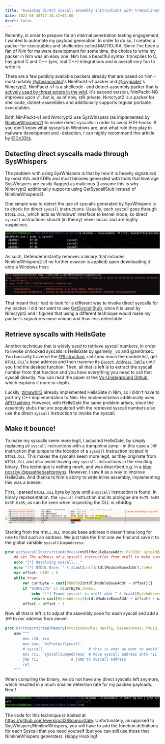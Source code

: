 ```yaml
---
title: "Avoiding direct syscall assembly instructions with trampolines"
date: 2022-08-30T17:16:31+02:00
draft: false
---
```


Recently, in order to prepare for an internal penetration testing engagement, I wanted to automate my payload generation. In order to do so, I created a packer for executables and shellcodes called MATROJKA. Since I've been a fan of Nim for malware development for some time, the choice to write my packer in Nim was an easy one. Nim has a beautiful syntax, transpiles to C, has great C and C++ (yes, real C++) integrations and is overall very fun to write in.

There are a few publicly available packers already that are based on Nim - most notably [@chvancooten](https://github.com/chvancooten/NimPackt-v1)'s NimPackt-v1 packer and [@icyguider](https://github.com/icyguider/Nimcrypt2)'s Nimcrypt2. NimPackt-v1 is a shellcode- and dotnet-assembly packer that is [actively used by threat actors in the wild](https://twitter.com/blackorbird/status/1553685027753365505). It's second version, NimPackt-NG improves upon v1, but is, as of now, still private. Nimcrypt2 is a packer for shellcode, dotnet-assemblies and additionally supports regular portable executables. 

Both NimPackt-v1 and Nimcrypt2 use SysWhispers (as implemented by [NimlineWhispers2](https://github.com/ajpc500/NimlineWhispers2)) to invoke direct syscalls in order to avoid EDR-hooks. If you don't know what syscalls in Windows are, and what role they play in malware development and -detection, I can highly recommend this article by [@Cn33liz](https://outflank.nl/blog/2019/06/19/red-team-tactics-combining-direct-system-calls-and-srdi-to-bypass-av-edr/).

## Detecting direct syscalls made through SysWhispers

The problem with using SysWhispers is that by now it is heavily signatured by most AVs and EDRs and most binaries generated with tools that leverage SysWhispers are easily flagged as malicious (I assume this is why Nimcrypt2 additionally supports using GetSyscallStub instead of NimlineWhispers2).

One simple way to detect the use of syscalls generated by SysWhispers is to check for direct `syscall` instructions. Usually, each syscall goes through `NTDLL.DLL`, which acts as Windows' interface to kernel mode, so direct `syscall` instructions should (in theory) never occur and are highly suspicious.

![Objdump](/objdump_syscall.png)

As such, Defender instantly removes a binary that includes NimlineWhispers2 (if no further evasion is applied) upon downloading it onto a Windows host:

![Defender](/defender.png)

That meant that I had to look for a different way to invoke direct syscalls for my packer. I did not want to use [GetSyscallStub](https://github.com/S3cur3Th1sSh1t/NimGetSyscallStub/blob/main/GetSyscallStub.nim), since it is used by Nimcrypt2 and I figured that using a different technique would make my packer's signatures more unique and thus less detectable.

## Retrieve syscalls with HellsGate

Another technique that is widely used to retrieve syscall numbers, in order to invoke unhooked syscalls is HellsGate by @smelly__vx and @am0nsec. You basically traverse the [`PEB` structure](https://malwareandstuff.com/peb-where-magic-is-stored/), until you reach the module list, get `NTDLL.DLL`'s base address and then traverse its [`Export Address Table`](https://dev.to/wireless90/exploring-the-export-table-windows-pe-internals-4l47) until you find the desired function. Then, all that is left is to extract the syscall number from that function and you have everything you need to call that syscall directly. You can read the paper at the [Vx-Underground Github](https://github.com/vxunderground/VXUG-Papers/tree/main/Hells%20Gate), which explains it more in-depth.

Luckily, [zimawhit3](https://github.com/zimawhit3/HellsGateNim) already implemented HellsGate in Nim, so I didn't have to port my C++ implementation to Nim. His implementation additionally uses [API Hashing](https://www.ired.team/offensive-security/defense-evasion/windows-api-hashing-in-malware). However, with HellsGate the same problem arises, since the assembly stubs that are populated with the retrieved syscall numbers also use the direct `syscall` instruction to invoke the syscall.

## Make it bounce!

To make my syscalls seem more legit, I adjusted HellsGate, by simply replacing all `syscall` instructions with a trampoline jump - in this case a `JMP` instruction that jumps to the location of a `syscall` instruction located in `NTDLL.DLL`. This makes the syscalls seem more legit, as they originate from `NTDLL.DLL` and also avoid leaving any `syscall` instructions in the resulting binary. This technique is nothing newh, and was described e.g. in a [blog post by @passthehashbrowns](https://passthehashbrowns.github.io/hiding-your-syscalls). However, I saw it as a way to improve HellsGate. And thanks to Nim's ability to write inline assembly, implementing this was a breeze:

First, I parsed `NTDLL.DLL` byte by byte until a `syscall` instruction is found. In binary representation, the `syscall` instruction and its prologue are `0x75 0x03 0x0F 0x05`, as can be seen when inspecting the DLL in x64dbg:

![X64](/dbg.png)

Starting from the `NTDLL.DLL` module base address it doesn't take long for one to find such an address. We just take the first one we find and save it to the global variable `syscallJumpAddress`:

```nim
proc getSyscallInstructionAddress(ntdllModuleBaseAddr: PVOID): ByteAddress =
    ## Get The address of a syscall instruction from ntdll to make sure all syscalls go through ntdll
    echo "[*] Resolving syscall..."
    echo "[*] NTDDL Base: " & $cast[int](ntdllModuleBaseAddr).toHex
    var offset: UINT = 0
    while true:
        var currByte = cast[PDWORD](ntdllModuleBaseAddr + offset)[]
        if "050F0375" in $currByte.toHex:
            echo "[*] Found syscall in ntdll addr " & $cast[ByteAddress](ntdllModuleBaseAddr + offset).toHex & ": " & $currByte.toHex
            return cast[ByteAddress](ntdllModuleBaseAddr + offset) + sizeof(WORD)
        offset = offset + 1

```

Now all that is left is to adjust the assembly code for each syscall and add a `JMP` to our address from above:

```nim
proc NtProtectVirtualMemory(ProcessHandle: Handle, BaseAddress: PVOID, NumberOfBytesToProtect: PULONG, NewAccessProtection: ULONG, OldAccessProtection: PULONG): NTSTATUS {.asmNoStackFrame.} =
    asm """
        mov r10, rcx
        mov eax, `ntProtectSyscall`
        # syscall                     # this is what we want to avoid
        mov r11, `syscallJumpAddress` # move syscall address into r11
        jmp r11			      # jump to syscall address
        ret
    """
```

When compiling the binary, we do not have any direct syscalls left anymore, which resulted in a much smaller detection rate for my packed payloads. Neat!

![clean objdump](/objdump.png)

The code for this technique is hosted at https://github.com/eversinc33/BouncyGate. Unfortunately, as opposed to SysWhispers/NimlineWhispers, you will have to add the function definitions for each Syscall that you need yourself (but you can still use those that NimlineWhispers generates). Happy Hacking!

